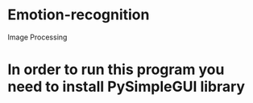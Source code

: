 # Emotion-recognition
Image Processing 
# In order to run this program you need to install PySimpleGUI library
